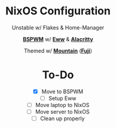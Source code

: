 <div align = center>

# NixOS Configuration 

Unstable w/ Flakes & Home-Manager

**[BSPWM]** w/ **[Eww]** & **[Alacritty]**

Themed w/ **[Mountain]** (**[Fuji]**)
<br>

# To-Do

- [x] Move to BSPWM
- [ ] Setup Eww
- [ ] Move laptop to NixOS
- [ ] Move server to NixOS
- [ ] Clean up properly

<br>

<!----------------------------------------------------------------------------->

[BSPWM]: https://github.com/baskerville/bspwm
[Eww]: https://github.com/elkowar/eww
[Alacritty]: https://github.com/alacritty/alacritty
[Mountain]: https://github.com/mountain-theme/Mountain
[Fuji]: https://github.com/mountain-theme/Mountain/blob/master/docs/fuji.org
